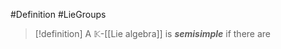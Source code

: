 #Definition #LieGroups 

> [!definition]
> A $\mathbb{K}$-[[Lie algebra]] is ***semisimple*** if there are 